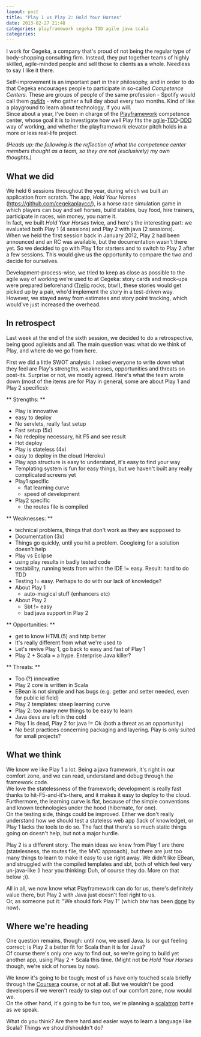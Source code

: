 ```yaml
---
layout: post
title: "Play 1 vs Play 2: Hold Your Horses"
date: 2013-02-27 21:48
categories: playframework cegeka TDD agile java scala 
categories: 
---
```


I work for Cegeka, a company that's proud of not being the regular type of body-shopping consulting firm. Instead, they put together teams of highly skilled, agile-minded people and sell those to clients as a whole. Needless to say I like it there. 

Self-improvement is an important part in their philosophy, and in order to do that Cegeka encourages people to participate in so-called *Competence Centers*. These are groups of people of the same profession - Spotify would call them [*guilds*](http://blog.crisp.se/2012/11/14/henrikkniberg/scaling-agile-at-spotify) - who gather a full day about every two months. Kind of like a playground to learn about technology, if you will.    
Since about a year, I've been in charge of the [Playframework](http://www.playframework.com/) competence center, whose goal it is to investigate how well Play fits the [agile](http://agilemanifesto.org/)-[TDD](http://en.wikipedia.org/wiki/Test-driven_development)-[DDD](http://www.infoq.com/presentations/model-to-work-evans) way of working, and whether the playframework elevator pitch holds in a more or less real-life project.         

<!-- more -->


*(Heads up: the following is the reflection of what the competence center members thought as a team, so they are not (exclusively) my own thoughts.)*

What we did
-----------
We held 6 sessions throughout the year, during which we built an application from scratch. The app, *Hold Your Horses* (<https://github.com/cegekaplaycc/>), is a horse race simulation game in which players can buy and sell horses, build stables, buy food, hire trainers, participate in races, win money, you name it.    
In fact, we built *Hold Your Horses* twice, and here's the interesting part: we evaluated both Play 1 (4 sessions) and Play 2 with java (2 sessions).     
When we held the first session back in January 2012, Play 2 had been announced and an RC was available, but the documentation wasn't there yet. So we decided to go with Play 1 for starters and to switch to Play 2 after a few sessions. This would give us the opportunity to compare the two and decide for ourselves. 

Development-process-wise, we tried to keep as close as possible to the agile way of working we're used to at Cegeka: story cards and mock-ups were prepared beforehand ([Trello](https://trello.com/) rocks, btw!), these stories would get picked up by a pair, who'd implement the story in a test-driven way. However, we stayed away from estimates and story point tracking, which would've just increased the overhead.

In retrospect
-------------------
Last week at the end of the sixth session, we decided to do a retrospective, being good agileists and all. The main question was: what do we think of Play, and where do we go from here. 

First we did a little SWOT analysis: I asked everyone to write down what they feel are Play's strengths, weaknesses, opportunities and threats on post-its. Surprise or not, we mostly agreed. Here's what the team wrote down (most of the items are for Play in general, some are about Play 1 and Play 2 specifics): 

** Strengths: **

* Play is innovative
* easy to deploy
* No servlets, really fast setup
* Fast setup (5x)
* No redeploy necessary, hit F5 and see result
* Hot deploy
* Play is stateless (4x)
* easy to deploy in the cloud (Heroku)
* Play app structure is easy to understand, it's easy to find your way
* Templating system is fun for easy things, but we haven't built any really complicated screens yet
* Play1 specific
	* flat learning curve
	* speed of development
* Play2 specific
	* the routes file is compiled

** Weaknesses: **

* technical problems, things that don't work as they are supposed to 
* Documentation (3x)
* Things go quickly, until you hit a problem. Googleing for a solution doesn't help
* Play vs Eclipse
* using play results in badly tested code
* testability, running tests from within the IDE != easy. Result: hard to do TDD
* Testing != easy. Perhaps to do with our lack of knowledge?
* About Play 1
	* auto-magical stuff (enhancers etc)
* About Play 2
	* Sbt != easy
	* bad java support in Play 2


** Opportunities: **

* get to know HTML(5) and http better
* It's really different from what we're used to
* Let's revive Play 1, go back to easy and fast of Play 1
* Play 2 + Scala = a hype. Enterprise Java killer? 

** Threats: **

* Too (?) innovative
* Play 2 core is written in Scala
* EBean is not simple and has bugs (e.g. getter and setter needed, even for public id field)
* Play 2 templates: steep learning curve
* Play 2: too many new things to be easy to learn
* Java devs are left in the cold
* Play 1 is dead, Play 2 for java != Ok (both a threat as an opportunity)
* No best practices concerning packaging and layering. Play is only suited for small projects?


What we think
-------------

We know we like Play 1 a lot. Being a java framework, it's right in our comfort zone, and we can read, understand and debug through the framework code.    
We love the statelessness of the framework; development is really fast thanks to hit-F5-and-it's-there, and it makes it easy to deploy to the cloud. Furthermore, the learning curve is flat, because of the simple conventions and known technologies under the hood (hibernate, for one).   
On the testing side, things could be improved. Either we don't really understand how we should test a stateless web app (lack of knowledge), or Play 1 lacks the tools to do so. The fact that there's so much static things going on doesn't help, but not a major hurdle. 

Play 2 is a different story. The main ideas we knew from Play 1 are there (statelesness, the routes file, the MVC approach), but there are just too many things to learn to make it easy to use right away. We didn't like EBean, and struggled with the compiled templates and sbt, both of which feel very un-java-like (I hear you thinking: Duh, of course they do. More on that below ;)).   

All in all, we now know what Playframework can do for us, there's definitely value there, but Play 2 with Java just doesn't feel right to us.   
Or, as someone put it: "We should fork Play 1" (which btw has been [done](http://www.github.com/yalpframework/yalp) by now).

Where we're heading
------------------- 
One question remains, though: until now, we used Java. Is our gut feeling correct; is Play 2 a better fit for Scala than it is for Java?    
Of course there's only one way to find out, so we're going to build yet another app, using Play 2 + Scala this time. (Might not be *Hold Your Horses* though, we're sick of horses by now).

We know it's going to be tough; most of us have only touched scala briefly through the [Coursera](https://www.coursera.org/course/progfun) course, or not at all. But we wouldn't be good developers if we weren't ready to step out of our comfort zone, now would we.   
On the other hand, it's going to be fun too, we're planning a [scalatron](http://scalatron.github.com/) battle as we speak.  

What do you think? Are there hard and easier ways to learn a language like Scala? Things we should/shouldn't do?    
